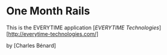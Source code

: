 # One Month Rails

This is the EVERYTIME application
[*EVERYTIME Technologies*] [http://everytime-technologies.com/]

by [Charles Bénard]